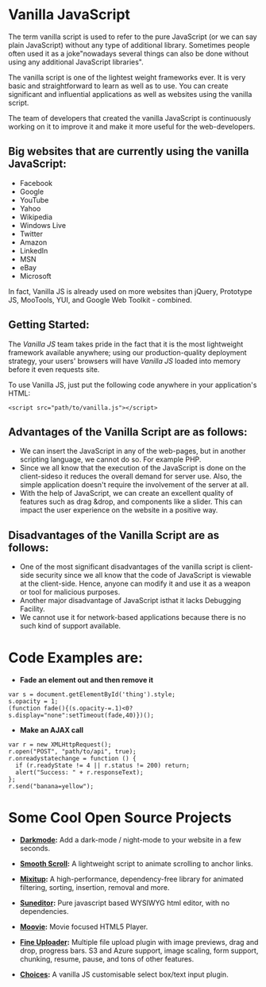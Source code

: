 #  Vanilla JavaScript
The term vanilla script is used to refer to the pure JavaScript (or we can say plain JavaScript) without any type of additional library. Sometimes people often used it as a joke"nowadays several things can also be done without using any additional JavaScript libraries".

The vanilla script is one of the lightest weight frameworks ever. It is very basic and straightforward to learn as well as to use. You can create significant and influential applications as well as websites using the vanilla script.

The team of developers that created the vanilla JavaScript is continuously working on it to improve it and make it more useful for the web-developers.

## Big websites that are currently using the vanilla JavaScript:
- Facebook
- Google
- YouTube
- Yahoo
- Wikipedia
- Windows Live
- Twitter
- Amazon
- LinkedIn
- MSN
- eBay
- Microsoft


In fact, Vanilla JS is already used on more websites than jQuery, Prototype JS, MooTools, YUI, and Google Web Toolkit - combined.

## Getting Started:
The *Vanilla JS* team takes pride in the fact that it is the most lightweight framework available anywhere; using our production-quality deployment strategy, your users'
browsers will have *Vanilla JS* loaded into memory before it even requests site.


To use Vanilla JS, just put the following code anywhere in your application's HTML:
```
<script src="path/to/vanilla.js"></script>
```

## Advantages of the Vanilla Script are as follows:
- We can insert the JavaScript in any of the web-pages, but in another scripting language, we cannot do so. For example PHP.
- Since we all know that the execution of the JavaScript is done on the client-sideso it reduces the overall demand for server use. Also, the simple application doesn't
require the involvement of the server at all.
- With the help of JavaScript, we can create an excellent quality of features such as drag &drop, and components like a slider. This can impact the user experience on the website in a positive way.

## Disadvantages of the Vanilla Script are as follows:
- One of the most significant disadvantages of the vanilla script is client-side security since we all know that the code of JavaScript is viewable at the client-side. Hence, anyone can modify it and use it as a weapon or tool for malicious purposes.
- Another major disadvantage of JavaScript isthat it lacks Debugging Facility.
- We cannot use it for network-based applications because there is no such kind of support available.

# Code Examples are:

- **Fade an element out and then remove it**

```
var s = document.getElementById('thing').style;
s.opacity = 1;
(function fade(){(s.opacity-=.1)<0?s.display="none":setTimeout(fade,40)})();
```

- **Make an AJAX call**

```
var r = new XMLHttpRequest();
r.open("POST", "path/to/api", true);
r.onreadystatechange = function () {
  if (r.readyState != 4 || r.status != 200) return;
  alert("Success: " + r.responseText);
};
r.send("banana=yellow");
```


# Some Cool Open Source Projects
- **[Darkmode](https://github.com/sandoche/Darkmode.js):** Add a dark-mode / night-mode to your website in a few seconds.

- **[Smooth Scroll](https://github.com/cferdinandi/smooth-scroll):** A lightweight script to animate scrolling to anchor links.

- **[Mixitup](https://github.com/patrickkunka/mixitup):** A high-performance, dependency-free library for animated filtering, sorting, insertion, removal and more.

- **[Suneditor](https://github.com/JiHong88/SunEditor):** Pure javascript based WYSIWYG html editor, with no dependencies.

- **[Moovie](https://github.com/BMSVieira/moovie.js):** Movie focused HTML5 Player.

- **[Fine Uploader](https://github.com/FineUploader/fine-uploader):** Multiple file upload plugin with image previews, drag and drop, progress bars. S3 and Azure support, 
image scaling, form support, chunking, resume, pause, and tons of other features.

- **[Choices](https://github.com/Choices-js/Choices):** A vanilla JS customisable select box/text input plugin.
